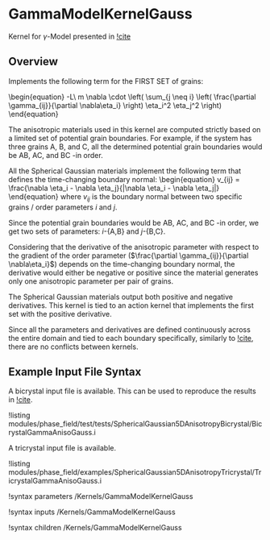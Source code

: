 # GammaModelKernelGauss

Kernel for $\gamma$-Model presented in [!cite](YEO2024127508)

## Overview

Implements the following term for the FIRST SET of grains:

\begin{equation}
-L\ m \nabla \cdot \left( \sum_{j \neq i} \left( \frac{\partial \gamma_{ij}}{\partial \nabla\eta_i} \right) \eta_i^2 \eta_j^2 \right)
\end{equation}

The anisotropic materials used in this kernel are computed strictly based on a limited set of potential grain boundaries. For example, if the system has three grains A, B, and C, all the determined potential grain boundaries would be AB, AC, and BC -in order.

All the Spherical Gaussian materials implement the following term that defines the time-changing boundary normal:
\begin{equation}
v_{ij} = \frac{\nabla \eta_i - \nabla \eta_j}{\|\nabla \eta_i - \nabla \eta_j\|}
\end{equation}
where $v_{ij}$ is the boundary normal between two specific grains / order  parameters $i$ and $j$.

Since the potential grain boundaries would be AB, AC, and BC -in order, we get two sets of parameters: $i$-{A,B} and $j$-{B,C}.

Considering that the derivative of the anisotropic parameter with respect to the gradient of the order parameter ($\frac{\partial \gamma_{ij}}{\partial \nabla\eta_i}$) depends on the time-changing boundary normal, the derivative would either be negative or positive since the material generates only one anisotropic parameter per pair of grains.

The Spherical Gaussian materials output both positive and negative derivatives. This kernel is tied to an action kernel that implements the first set with the positive derivative.

Since all the parameters and derivatives are defined continuously across the entire domain and tied to each boundary specifically, similarly to [!cite](MOELANS2022110592), there are no conflicts between kernels.


## Example Input File Syntax

A bicrystal input file is available. This can be used to reproduce the results in [!cite](YEO2024127508).

!listing modules/phase_field/test/tests/SphericalGaussian5DAnisotropyBicrystal/BicrystalGammaAnisoGauss.i

A tricrystal input file is available.

!listing modules/phase_field/examples/SphericalGaussian5DAnisotropyTricrystal/TricrystalGammaAnisoGauss.i


!syntax parameters /Kernels/GammaModelKernelGauss

!syntax inputs /Kernels/GammaModelKernelGauss

!syntax children /Kernels/GammaModelKernelGauss
